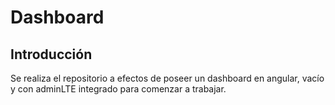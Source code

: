 # Dashboard

## Introducción

Se realiza el repositorio a efectos de poseer un dashboard en angular, vacío y con adminLTE integrado para comenzar a trabajar.